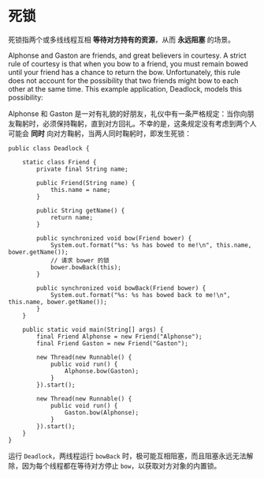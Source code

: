 # 死锁

死锁指两个或多线线程互相 **等待对方持有的资源**，从而 **永远阻塞** 的场景。

Alphonse and Gaston are friends, and great believers in courtesy. A strict rule of courtesy is that when you bow to a friend, you must remain bowed until your friend has a chance to return the bow. Unfortunately, this rule does not account for the possibility that two friends might bow to each other at the same time. This example application, Deadlock, models this possibility:

Alphonse 和 Gaston 是一对有礼貌的好朋友，礼仪中有一条严格规定：当你向朋友鞠躬时，必须保持鞠躬，直到对方回礼。不幸的是，这条规定没有考虑到两个人可能会 **同时** 向对方鞠躬，当两人同时鞠躬时，即发生死锁：

```
public class Deadlock {

    static class Friend {
        private final String name;

        public Friend(String name) {
            this.name = name;
        }

        public String getName() {
            return name;
        }

        public synchronized void bow(Friend bower) {
            System.out.format("%s: %s has bowed to me!\n", this.name, bower.getName());
            // 请求 bower 的锁
            bower.bowBack(this);
        }

        public synchronized void bowBack(Friend bower) {
            System.out.format("%s: %s has bowed back to me!\n", this.name, bower.getName());
        }
    }

    public static void main(String[] args) {
        final Friend Alphonse = new Friend("Alphonse");
        final Friend Gaston = new Friend("Gaston");

        new Thread(new Runnable() {
            public void run() {
                Alphonse.bow(Gaston);
            }
        }).start();

        new Thread(new Runnable() {
            public void run() {
                Gaston.bow(Alphonse);
            }
        }).start();
    }
}
```

运行 `Deadlock`，两线程运行 `bowBack` 时，极可能互相阻塞，而且阻塞永远无法解除，因为每个线程都在等待对方停止 `bow`，以获取对方对象的内置锁。
